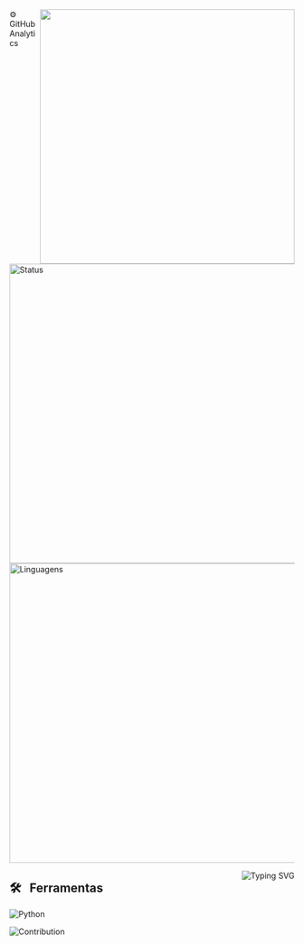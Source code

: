 ##

<img align="right" height="450em" src="https://i.imgur.com/a2s7aS2.gif"/>

⚙️ &nbsp;      GitHub Analytics

<p align="left">
<img width="530em" src="https://github-readme-stats.vercel.app/api?username=LucasMendes0&show_icons=true&theme=github_dark" alt="Status"/>
<img width="530em" src="https://github-readme-stats.vercel.app/api/top-langs/?username=LucasMendes0&layout=compact&theme=github_dark" alt="Linguagens"/>
</p>

<p>
<a href="https://git.io/typing-svg"><img align = "right" src="https://readme-typing-svg.demolab.com?font=Fira+Code&pause=1000&width=500&lines=+ESTE+DOG%C3%83O+SE+CHAMA+LUKE" alt="Typing SVG" /></a>
</p>

## 🛠 &nbsp;      Ferramentas

![Python](https://img.shields.io/badge/Python-3776AB?style=for-the-badge&logo=python&logoColor=white)&nbsp;

![Contribution](https://activity-graph.herokuapp.com/graph?username=LucasMendes0&theme=github-dark&hide_border=true&area=true)
